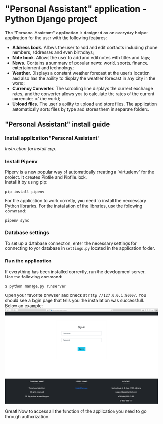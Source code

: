 # "Personal Assistant" application - Python Django project
The "Personal Assistant" application is designed as an everyday helper application for the user with the following features:
- **Address book.** Allows the user to add and edit contacts including phone numbers, addresses and even birthdays;
- **Note book.** Allows the user to add and edit notes with titles and tags;
- **News.** Contains a summary of popular news: world, sports, finance, entertainment and technology;
- **Weather.** Displays a constant weather forecast at the user's location and also has the ability to display the weather forecast in any city in the world;
- **Currency Converter.** The scrooling line displays the current exchange rates, and the converter allows you to calculate the rates of the current currencies of the world;
- **Upload files.** The user's ability to upload and store files. The application automatically sorts files by type and stores them in separate folders.
## "Personal Assistant" install guide
### Install application "Personal Assistant"
*Instruction for install app.*

### Install Pipenv
Pipenv is a new popular way of automatically creating a 'virtualenv' for the project. It creates Pipfile and Pipfile.lock.\
Install it by using pip:
```
pip install pipenv
```
For the application to work corretly, you need to install the neccessary Python libraries. For the installation of the libraries, use the following command:
```
pipenv sync
```

### Database settings
To set up a database connection, enter the necessary settings for connecting to yor database in `settings.py` located in the application folder.

### Run the application
If everything has been installed correctly, run the development server.\
Use the following command:
```
$ python manage.py runserver
```
Open your favorite browser and check at `http://127.0.0.1:8000/`. You should see a login page that tells you the installation was successfull.\
Below an example:
![login_page_example](https://github.com/anfernee84/web_project_final/blob/master/login_page_example.png)

Great! Now to access all the function of the application you need to go through authorization.

